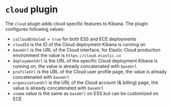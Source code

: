 # `cloud` plugin

The `cloud` plugin adds cloud specific features to Kibana.
The plugin configures following values: 
- `isCloudEnbaled = true` for both ESS and ECE deployments
- `cloudId` is the ID of the Cloud deployment Kibana is running on  
- `baseUrl` is the URL of the Cloud interface, for Elastic Cloud production environment the value is `https://cloud.elastic.co`
- `deploymentUrl` is the URL of the specific Cloud deployment Kibana is running on, the value is already concatenated with `baseUrl`
- `profileUrl` is the URL of the Cloud user profile page, the value is already concatenated with `baseUrl`
- `organizationUrl` is the URL of the Cloud account (& billing) page, the value is already concatenated with `baseUrl`
- `cname` value is the same as `baseUrl` on ESS but can be customized on ECE

